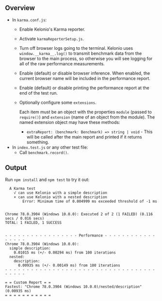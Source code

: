 ## Overview
* In `karma.conf.js`:
  * Enable Kelonio's Karma reporter.
  * Activate `karmaReporterSetup.js`.
  * Turn off browser logs going to the terminal. Kelonio uses `window.__karma__.log()`
    to transmit benchmark data from the browser to the main process, so otherwise
    you will see logging for all of the raw performance measurements.
  * Enable (default) or disable browser inference. When enabled, the current
    browser name will be included in the performance report.
  * Enable (default) or disable printing the performance report at the end of the test run.
  * Optionally configure some `extensions`.

    Each item must be an object with the properties `module` (passed to `require()`)
    and `extension` (name of an object from the module). The named extension object
    may have these methods:

    * `extraReport: (benchmark: Benchmark) => string | void` - This will be called after
      the main report and printed if it returns something.
* In `index.test.js` or any other test file:
  * Call `benchmark.record()`.

## Output
Run `npm install` and `npm test` to try it out:

```
  A Karma test
    √ can use Kelonio with a simple description
    × can use Kelonio with a nested description
        Error: Minimum time of 0.004999 ms exceeded threshold of -1 ms


Chrome 78.0.3904 (Windows 10.0.0): Executed 2 of 2 (1 FAILED) (0.116 secs / 0.016 secs)
TOTAL: 1 FAILED, 1 SUCCESS


- - - - - - - - - - - - - - - - - Performance - - - - - - - - - - - - - - - - -
Chrome 78.0.3904 (Windows 10.0.0):
  simple description:
    0.01015 ms (+/- 0.00294 ms) from 100 iterations
  nested:
    description:
      0.00935 ms (+/- 0.00149 ms) from 100 iterations
- - - - - - - - - - - - - - - - - - - - - - - - - - - - - - - - - - - - - - - -

= = Custom Report = =
Fastest: "Chrome 78.0.3904 (Windows 10.0.0)/nested/description" (0.00935 ms)
= = = = = = = = = = =
```
